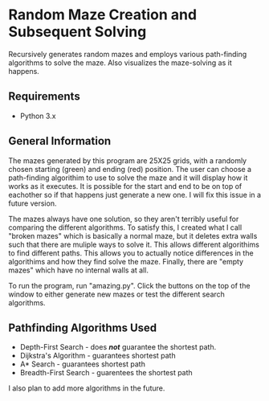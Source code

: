 <h1>Random Maze Creation and Subsequent Solving</h1>
Recursively generates random mazes and employs various path-finding algorithms to solve the maze. Also visualizes the maze-solving as it happens.

<h2>Requirements</h2>
 
 - Python 3.x
 
<h2>General Information</h2>

The mazes generated by this program are 25X25 grids, with a randomly chosen starting (green) and ending (red) position. The user can choose a path-finding algorithim to use to solve the maze and it will display how it works as it executes. It is possible for the start and end to be on top of eachother so if that happens just generate a new one. I will fix this issue in a future version.


The mazes always have one solution, so they aren't terribly useful for comparing the different algorithms. To satisfy this, I created what I call "broken mazes" which is basically a normal maze, but it deletes extra walls such that there are muliple ways to solve it. This allows different algorithims to find different paths. This allows you to actually notice differences in the algorithims and how they find solve the maze. Finally, there are "empty mazes" which have no internal walls at all.

To run the program, run "amazing.py". Click the buttons on the top of the window to either generate new mazes or test the different search algorithms.

 
 <h2>Pathfinding Algorithms Used</h2>
 
 - Depth-First Search - does <b><i>not</i></b> guarantee the shortest path.
 - Dijkstra's Algorithm - guarantees shortest path
 - A* Search - guarantees shortest path
 - Breadth-First Search - guarentees the shortest path

I also plan to add more algorithms in the future.
